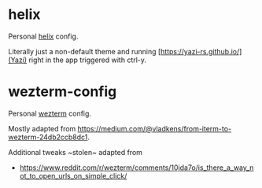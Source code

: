 # helix

Personal [helix](https://helix-editor.com/) config.

Literally just a non-default theme and running [https://yazi-rs.github.io/](Yazi) right in the app triggered with ctrl-y.


# wezterm-config

Personal [wezterm](https://wezterm.org) config. 

Mostly adapted from https://medium.com/@vladkens/from-iterm-to-wezterm-24db2ccb8dc1.

Additional tweaks ~stolen~ adapted from
* https://www.reddit.com/r/wezterm/comments/10jda7o/is_there_a_way_not_to_open_urls_on_simple_click/